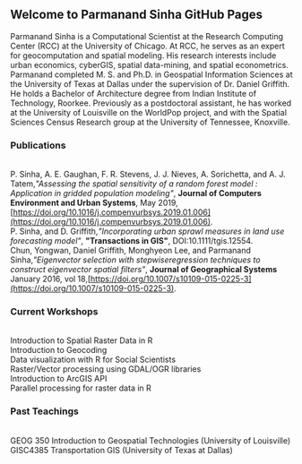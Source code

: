 ## Welcome to Parmanand Sinha GitHub Pages

Parmanand Sinha is a Computational Scientist at the Research Computing Center (RCC) at the University of Chicago. At RCC, he serves as an expert for geocomputation and spatial modeling. His research interests include urban economics, cyberGIS, spatial data-mining, and spatial econometrics. 
Parmanand completed M. S. and Ph.D. in Geospatial Information Sciences at the University of Texas at Dallas under the supervision of Dr. Daniel Griffith. He holds a Bachelor of Architecture degree from Indian Institute of Technology, Roorkee. Previously as a postdoctoral assistant, he has worked at the University of Louisville on the WorldPop project, and with the Spatial Sciences Census Research group at the University of Tennessee, Knoxville. 


### Publications
<br />P. Sinha, A. E. Gaughan, F. R. Stevens, J. J. Nieves, A. Sorichetta, and A. J. Tatem,*"Assessing the spatial sensitivity of a random forest model : Application in gridded population modeling"*, **Journal of Computers Environment and Urban Systems**, May 2019, [https://doi.org/10.1016/j.compenvurbsys.2019.01.006](https://doi.org/10.1016/j.compenvurbsys.2019.01.006).
<br />P. Sinha, and D. Griffith,*"Incorporating urban sprawl measures in land use forecasting model"*, **"Transactions in GIS"**, DOI:10.1111/tgis.12554.
<br />Chun, Yongwan, Daniel Griffith, Monghyeon Lee, and Parmanand Sinha,*"Eigenvector selection with stepwiseregression techniques to construct eigenvector spatial filters"*, **Journal of Geographical Systems** January 2016, vol 18,[https://doi.org/10.1007/s10109-015-0225-3](https://doi.org/10.1007/s10109-015-0225-3).

### Current Workshops
<br />Introduction to Spatial Raster Data in R
<br />Introduction to Geocoding
<br />Data visualization with R for Social Scientists
<br />Raster/Vector processing using GDAL/OGR libraries
<br />Introduction to ArcGIS API
<br />Parallel processing for raster data in R

### Past Teachings
<br /> GEOG 350 Introduction to Geospatial Technologies (University of Louisville)
<br /> GISC4385 Transportation GIS (University of Texas at Dallas)
